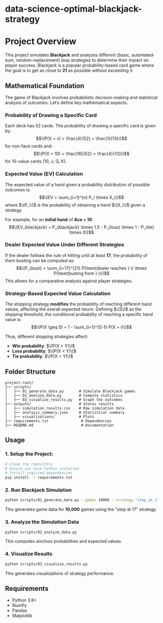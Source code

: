 # data-science-optimal-blackjack-strategy

# Project Overview

This project simulates **Blackjack** and analyzes different (basic, automated-sum, random-replacement) stop strategies to determine their impact on player success. Blackjack is a popular probability-based card game where the goal is to get as close to **21** as possible without exceeding it.

## Mathematical Foundation

The game of Blackjack involves probabilistic decision-making and statistical analysis of outcomes. Let’s define key mathematical aspects:

### Probability of Drawing a Specific Card

Each deck has 52 cards. The probability of drawing a specific card is given by:
$$\(P(X = x) = \frac{4}{52} = \frac{1}{13}\)$$
for non-face cards and:
$$\(P(X = 10) = \frac{16}{52} = \frac{4}{13}\)$$
for 10-value cards (10, J, Q, K).

### Expected Value (EV) Calculation

The expected value of a hand given a probability distribution of possible outcomes is:
$$\(EV = \sum_{i=1}^{n} P_i \times X_i\)$$
where $\(P_i\)$ is the probability of obtaining a hand $\(X_i\)$ given a strategy.

For example, for an **initial hand** of **Ace + 10**:
$$\(EV_{blackjack} = P_{blackjack} \times 1.5 - P_{loss} \times 1 - P_{tie} \times 0\)$$

### Dealer Expected Value Under Different Strategies

If the dealer follows the rule of hitting until at least **17**, the probability of them busting can be computed as:
$$\(P_{bust} = \sum_{i=17}^{21} P(\text{dealer reaches } i) \times P(\text{busting from } i)\)$$
This allows for a comparative analysis against player strategies.

### Strategy-Based Expected Value Calculation

The stopping strategy **modifies** the probability of reaching different hand values, affecting the overall expected return. Defining $\(S\)$ as the stopping threshold, the conditional probability of reaching a specific hand value is:
$$\(P(X \geq S) = 1 - \sum_{i=1}^{S-1} P(X = i)\)$$

Thus, different stopping strategies affect:

- **Win probability**: $\(P(X > Y)\)$
- **Loss probability**: $\(P(X < Y)\)$
- **Tie probability**: $\(P(X = Y)\)$

## Folder Structure

```
project-root/
├── scripts/
│   ├── 01_generate_data.py       # Simulate Blackjack games
│   ├── 02_analyze_data.py        # Compute statistics
│   ├── 03_visualize_results.py   # Graph the outcomes
├── outputs/                      # Stores results
│   ├── simulation_results.csv    # Raw simulation data
│   ├── analysis_summary.json     # Statistical summary
│   ├── visualizations/           # Plots
├── requirements.txt               # Dependencies
├── README.md                      # Documentation
```

## Usage

### 1. Setup the Project:

```sh
# Clone the repository
# Ensure you have Python installed
# Install required dependencies
pip install -r requirements.txt
```

### 2. Run Blackjack Simulation

```sh
python scripts/01_generate_data.py --games 10000 --strategy "stop_at_17"
```

This generates game data for **10,000** games using the "stop at 17" strategy.

### 3. Analyze the Simulation Data

```sh
python scripts/02_analyze_data.py
```

This computes win/loss probabilities and expected values.

### 4. Visualize Results

```sh
python scripts/03_visualize_results.py
```

This generates visualizations of strategy performance.

## Requirements

- Python 3.8+
- NumPy
- Pandas
- Matplotlib